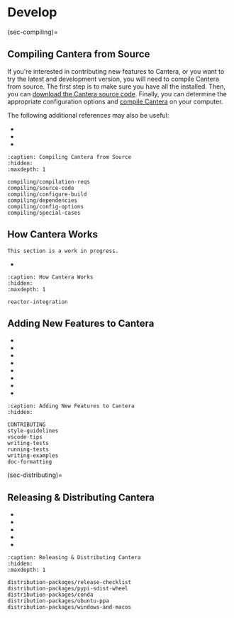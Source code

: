 # Develop

(sec-compiling)=
## Compiling Cantera from Source

If you're interested in contributing new features to Cantera, or you want to try the
latest and development version, you will need to compile Cantera from source. The first
step is to make sure you have all the [](compiling/compilation-reqs) installed. Then,
you can [download the Cantera source code](compiling/source-code). Finally, you can
determine the appropriate configuration options and [compile
Cantera](compiling/configure-build) on your computer.

The following additional references may also be useful:

- [](compiling/dependencies.md)
- [](compiling/config-options)
- [](compiling/special-cases)

```{toctree}
:caption: Compiling Cantera from Source
:hidden:
:maxdepth: 1

compiling/compilation-reqs
compiling/source-code
compiling/configure-build
compiling/dependencies
compiling/config-options
compiling/special-cases
```

## How Cantera Works

```{caution}
This section is a work in progress.
```

- [](reactor-integration)

```{toctree}
:caption: How Cantera Works
:hidden:
:maxdepth: 1

reactor-integration
```

## Adding New Features to Cantera

- [](CONTRIBUTING)
- [](style-guidelines)
- [](vscode-tips)
- [](writing-tests)
- [](running-tests)
- [](writing-examples)
- [](doc-formatting)
- [](continuous-integration)

```{toctree}
:caption: Adding New Features to Cantera
:hidden:

CONTRIBUTING
style-guidelines
vscode-tips
writing-tests
running-tests
writing-examples
doc-formatting
```

(sec-distributing)=
## Releasing & Distributing Cantera

- [](distribution-packages/release-checklist)
- [](distribution-packages/pypi-sdist-wheel)
- [](distribution-packages/conda)
- [](distribution-packages/ubuntu-ppa)
- [](distribution-packages/windows-and-macos.md)

```{toctree}
:caption: Releasing & Distributing Cantera
:hidden:
:maxdepth: 1

distribution-packages/release-checklist
distribution-packages/pypi-sdist-wheel
distribution-packages/conda
distribution-packages/ubuntu-ppa
distribution-packages/windows-and-macos
```
